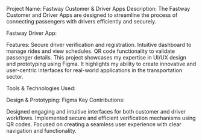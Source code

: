Project Name: Fastway Customer & Driver Apps
Description:
The Fastway Customer and Driver Apps are designed to streamline the process of connecting passengers with drivers efficiently and securely. 

Fastway Driver App:

Features:
Secure driver verification and registration.
Intuitive dashboard to manage rides and view schedules.
QR code functionality to validate passenger details.
This project showcases my expertise in UI/UX design and prototyping using Figma. It highlights my ability to create innovative and user-centric interfaces for real-world applications in the transportation sector.

Tools & Technologies Used:

Design & Prototyping: Figma
Key Contributions:

Designed engaging and intuitive interfaces for both customer and driver workflows.
Implemented secure and efficient verification mechanisms using QR codes.
Focused on creating a seamless user experience with clear navigation and functionality.
